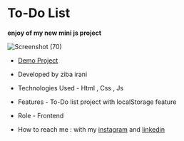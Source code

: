 # To-Do List

**enjoy of my new mini js project**

![Screenshot (70)](https://github.com/ziba-irani/SassProject/assets/125620113/37087219-e0b2-4d18-b002-b5a2deaf4ea6)

- [Demo Project](https://ziba-irani.github.io/To-Do-List/)

- Developed by ziba irani

- Technologies Used - Html , Css , Js

- Features - To-Do list project with localStorage feature

- Role - Frontend

- How to reach me : with my [instagram](https://instagram.com/zibairani_dev/) and [linkedin](https://www.linkedin.com/in/ziba-irani-developr/)
